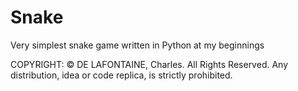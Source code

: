 # Snake

Very simplest snake game written in Python at my beginnings

COPYRIGHT: © DE LAFONTAINE, Charles. All Rights Reserved. Any distribution, idea or code replica, is strictly prohibited.

